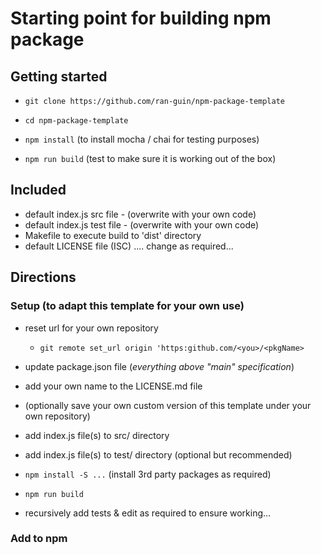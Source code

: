 # Starting point for building npm package

## Getting started

- `git clone https://github.com/ran-guin/npm-package-template`

- `cd npm-package-template`

- `npm install` (to install mocha / chai for testing purposes)

- `npm run build` (test to make sure it is working out of the box)

## Included

- default index.js src file - (overwrite with your own code)
- default index.js test file - (overwrite with your own code)
- Makefile to execute build to 'dist' directory
- default LICENSE file (ISC) .... change as required...

## Directions

### Setup (to adapt this template for your own use)
- reset url for your own repository
  - `git remote set_url origin 'https:github.com/<you>/<pkgName>`

- update package.json file (*everything above "main" specification*)
- add your own name to the LICENSE.md file

- (optionally save your own custom version of this template under your own repository)

- add index.js file(s) to src/ directory
- add index.js file(s) to test/ directory (optional but recommended)
- `npm install -S ...` (install 3rd party packages as required)
- `npm run build`
- recursively add tests & edit as required to ensure working...

### Add to npm 



